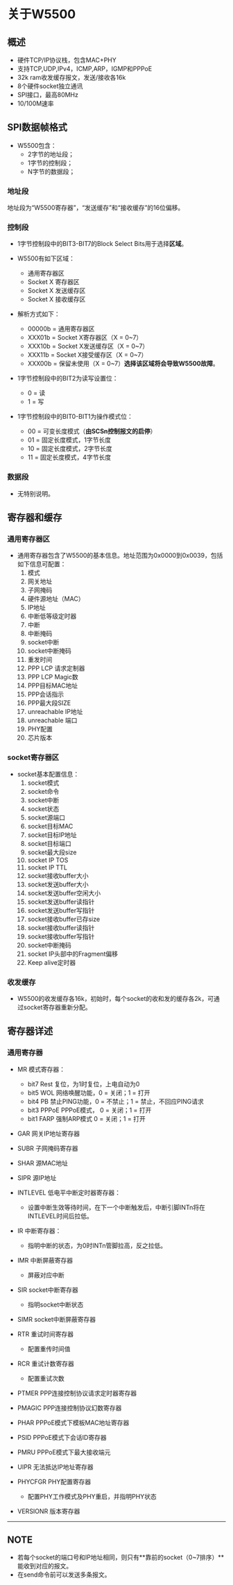 # 关于W5500
## 概述
- 硬件TCP/IP协议栈，包含MAC+PHY
- 支持TCP,UDP,IPv4，ICMP,ARP，IGMP和PPPoE
- 32k ram收发缓存报文，发送/接收各16k
- 8个硬件socket独立通讯
- SPI接口，最高80MHz
- 10/100M速率

## SPI数据帧格式
- W5500包含：    
    - 2字节的地址段；
    - 1字节的控制段；
    - N字节的数据段；

### 地址段
地址段为“W5500寄存器”，“发送缓存”和“接收缓存”的16位偏移。

### 控制段
- 1字节控制段中的BIT3-BIT7的Block Select Bits用于选择**区域**。    
- W5500有如下区域：
    - 通用寄存器区
    - Socket X 寄存器区
    - Socket X 发送缓存区
    - Socket X 接收缓存区    
- 解析方式如下：
    - 00000b  = 通用寄存器区    
    - XXX01b  = Socket X寄存器区（X = 0~7）
    - XXX10b  = Socket X发送缓存区（X = 0~7）
    - XXX11b  = Socket X接受缓存区（X = 0~7）
    - XXX00b  = 保留未使用（X = 0~7）**选择该区域将会导致W5500故障**。

- 1字节控制段中的BIT2为读写设置位：
    - 0 = 读
    - 1 = 写

- 1字节控制段中的BIT0-BIT1为操作模式位：
    - 00 = 可变长度模式（**由SCSn控制报文的启停**）
    - 01 = 固定长度模式，1字节长度
    - 10 = 固定长度模式，2字节长度
    - 11 = 固定长度模式，4字节长度

### 数据段
- 无特别说明。    

## 寄存器和缓存
### 通用寄存器区
- 通用寄存器包含了W5500的基本信息。地址范围为0x0000到0x0039，包括如下信息可配置：
    1. 模式
    2. 网关地址
    3. 子网掩码
    4. 硬件源地址（MAC）
    5. IP地址
    6. 中断低等级定时器
    7. 中断
    8. 中断掩码
    9. socket中断
    10. socket中断掩码
    11. 重发时间
    12. PPP LCP 请求定制器
    13. PPP LCP Magic数
    14. PPP目标MAC地址
    15. PPP会话指示
    16. PPP最大段SIZE
    17. unreachable IP地址
    18. unreachable 端口
    19. PHY配置
    20. 芯片版本
    
### socket寄存器区
- socket基本配置信息：
    1. socket模式
    2. socket命令
    3. socket中断
    4. socket状态
    5. socket源端口
    6. socket目标MAC
    7. socket目标IP地址
    8. socket目标端口
    9. socket最大段size
    10. socket IP TOS
    11. socket IP TTL
    12. socket接收buffer大小
    13. socket发送buffer大小
    14. socket发送buffer空闲大小
    15. socket发送buffer读指针
    16. socket发送buffer写指针
    17. socket接收buffer已存size
    18. socket接收buffer读指针
    19. socket接收buffer写指针
    20. socket中断掩码
    21. socket IP头部中的Fragment偏移
    22. Keep alive定时器
    
### 收发缓存
- W5500的收发缓存各16k，初始时，每个socket的收和发的缓存各2k，可通过socket寄存器重新分配。    

## 寄存器详述
### 通用寄存器
- MR 模式寄存器：
    - bit7         Rest   复位，为1时复位，上电自动为0
    - bit5         WOL    网络唤醒功能，0 = 关闭；1 = 打开
    - bit4         PB     禁止PING功能，0 = 不禁止；1 = 禁止，不回应PING请求
    - bit3         PPPoE  PPPoE模式，   0 = 关闭；1 = 打开
    - bit1         FARP   强制ARP模式   0 = 关闭；1 = 打开

- GAR 网关IP地址寄存器

- SUBR 子网掩码寄存器

- SHAR 源MAC地址

- SIPR 源IP地址

- INTLEVEL 低电平中断定时器寄存器：
    - 设置中断生效等待时间，在下一个中断触发后，中断引脚INTn将在INTLEVEL时间后拉低。

- IR 中断寄存器：
    - 指明中断的状态，为0时INTn管脚拉高，反之拉低。

- IMR 中断屏蔽寄存器
    - 屏蔽对应中断

- SIR socket中断寄存器
    - 指明socket中断状态

- SIMR socket中断屏蔽寄存器

- RTR 重试时间寄存器
    - 配置重传时间值

- RCR 重试计数寄存器
    - 配置重试次数
    
- PTMER PPP连接控制协议请求定时器寄存器

- PMAGIC PPP连接控制协议幻数寄存器

- PHAR PPPoE模式下模板MAC地址寄存器

- PSID PPPoE模式下会话ID寄存器

- PMRU PPPoE模式下最大接收端元

- UIPR 无法抵达IP地址寄存器

- PHYCFGR PHY配置寄存器
    - 配置PHY工作模式及PHY重启，并指明PHY状态

- VERSIONR 版本寄存器

-------------------------   

## NOTE
- 若每个socket的端口号和IP地址相同，则只有**靠前的socket（0~7排序）**能收到对应的报文。   
- 在send命令前可以发送多条报文。
